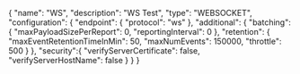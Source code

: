 {
    "name": "WS",
    "description": "WS Test",
    "type": "WEBSOCKET",
    "configuration":
    {
        "endpoint":
        {
            "protocol": "ws"
        },
        "additional":
        {
            "batching":
            {
                "maxPayloadSizePerReport": 0,
                "reportingInterval": 0
            },
            "retention":
            {
                "maxEventRetentionTimeInMin": 50,
                "maxNumEvents": 150000,
                "throttle": 500
            }
        },
        "security":{
        	"verifyServerCertificate": false,
        	"verifyServerHostName": false
        }
    }
}
